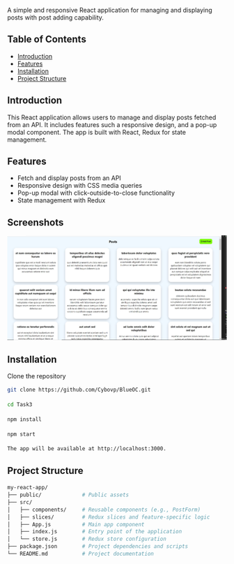 A simple and responsive React application for managing and displaying posts with post adding capability.

## Table of Contents

- [Introduction](#introduction)
- [Features](#features)
- [Installation](#installation)
- [Project Structure](#project-structure)

## Introduction

This React application allows users to manage and display posts fetched from an API. It includes features such a responsive design, and a pop-up modal component. The app is built with React, Redux for state management.

## Features

- Fetch and display posts from an API
- Responsive design with CSS media queries
- Pop-up modal with click-outside-to-close functionality
- State management with Redux

## Screenshots

![Post List](./src/screenShot/mainpage.jpg)

## Installation

Clone the repository
   ```bash
   git clone https://github.com/Cybovp/BlueOC.git

   cd Task3

   npm install

   npm start

The app will be available at http://localhost:3000.

```
## Project Structure

```bash
my-react-app/
├── public/             # Public assets
├── src/
│   ├── components/     # Reusable components (e.g., PostForm)
│   ├── slices/         # Redux slices and feature-specific logic
│   ├── App.js          # Main app component
│   ├── index.js        # Entry point of the application
│   └── store.js        # Redux store configuration
├── package.json        # Project dependencies and scripts
└── README.md           # Project documentation
```